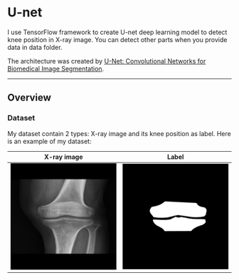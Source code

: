# U-net

I use TensorFlow framework to create U-net deep learning model to detect knee position in X-ray image. You can detect other parts when you provide data in data folder. 

The architecture was created by [U-Net: Convolutional Networks for Biomedical Image Segmentation](https://lmb.informatik.uni-freiburg.de/people/ronneber/u-net/).

---

## Overview

### Dataset

My dataset contain 2 types: X-ray image and its knee position as label. Here is an example of my dataset:

X-ray image            |  Label
:---------------------:|:-------------------------:
![](image/103_0-1.png) | ![](image/103_0.png)


